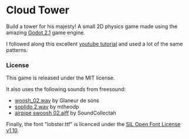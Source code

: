 # Cloud Tower

Build a tower for his majesty! 
A small 2D physics game made using the amazing [Godot 2.1](https://godotengine.org/) game engine.

I followed along this excellent [youtube tutorial](https://www.youtube.com/playlist?list=PLv3l-oZCXaql20IlPe7gfBEzomnPSLekY) and used a lot of the same patterns.


### License

This game is released under the MIT license.

It also uses the following sounds from freesound:
* [woosh_02.wav](https://freesound.org/people/Glaneur%20de%20sons/sounds/34172/) by Glaneur de sons
* [soplido 2.wav](https://freesound.org/people/mtheodp/sounds/363852/) by mtheodp
* [airpipe swoosh 02.aiff](https://freesound.org/people/SoundCollectah/sounds/157792/) by SoundCollectah

Finally, the font "lobster.ttf" is licenced under the [SIL Open Font License v1.10](https://github.com/oOo0oOo/CloudTower/blob/master/fonts/OFL.txt).